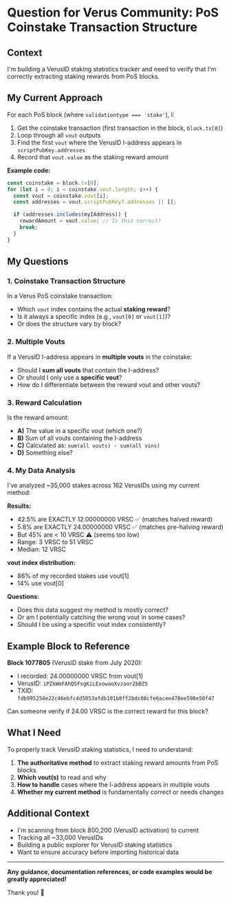 # Question for Verus Community: PoS Coinstake Transaction Structure

## Context

I'm building a VerusID staking statistics tracker and need to verify that I'm correctly extracting staking rewards from PoS blocks.

## My Current Approach

For each PoS block (where `validationtype === 'stake'`), I:

1. Get the coinstake transaction (first transaction in the block, `block.tx[0]`)
2. Loop through all `vout` outputs
3. Find the first `vout` where the VerusID I-address appears in `scriptPubKey.addresses`
4. Record that `vout.value` as the staking reward amount

**Example code:**

```javascript
const coinstake = block.tx[0];
for (let i = 0; i < coinstake.vout.length; i++) {
  const vout = coinstake.vout[i];
  const addresses = vout.scriptPubKey?.addresses || [];

  if (addresses.includes(myIAddress)) {
    rewardAmount = vout.value; // Is this correct?
    break;
  }
}
```

## My Questions

### 1. Coinstake Transaction Structure

In a Verus PoS coinstake transaction:

- Which `vout` index contains the actual **staking reward**?
- Is it always a specific index (e.g., `vout[0]` or `vout[1]`)?
- Or does the structure vary by block?

### 2. Multiple Vouts

If a VerusID I-address appears in **multiple vouts** in the coinstake:

- Should I **sum all vouts** that contain the I-address?
- Or should I only use a **specific vout**?
- How do I differentiate between the reward vout and other vouts?

### 3. Reward Calculation

Is the reward amount:

- **A)** The value in a specific vout (which one?)
- **B)** Sum of all vouts containing the I-address
- **C)** Calculated as: `sum(all vouts) - sum(all vins)`
- **D)** Something else?

### 4. My Data Analysis

I've analyzed ~35,000 stakes across 162 VerusIDs using my current method:

**Results:**

- 42.5% are EXACTLY 12.00000000 VRSC ✅ (matches halved reward)
- 5.8% are EXACTLY 24.00000000 VRSC ✅ (matches pre-halving reward)
- But 45% are < 10 VRSC ⚠️ (seems too low)
- Range: 3 VRSC to 51 VRSC
- Median: 12 VRSC

**vout index distribution:**

- 86% of my recorded stakes use vout[1]
- 14% use vout[0]

**Questions:**

- Does this data suggest my method is mostly correct?
- Or am I potentially catching the wrong vout in some cases?
- Should I be using a specific vout index consistently?

## Example Block to Reference

**Block 1077805** (VerusID stake from July 2020):

- I recorded: 24.00000000 VRSC from vout[1]
- VerusID: `iPZkWmFAhQSFsgKiLExowaoXvzaor2bBZ5`
- TXID: `fdb995254e22c46ebfc4d5053afdb101b8ff2bdc08cfe6acee478ee598e50f47`

Can someone verify if 24.00 VRSC is the correct reward for this block?

## What I Need

To properly track VerusID staking statistics, I need to understand:

1. **The authoritative method** to extract staking reward amounts from PoS blocks
2. **Which vout(s)** to read and why
3. **How to handle** cases where the I-address appears in multiple vouts
4. **Whether my current method** is fundamentally correct or needs changes

## Additional Context

- I'm scanning from block 800,200 (VerusID activation) to current
- Tracking all ~33,000 VerusIDs
- Building a public explorer for VerusID staking statistics
- Want to ensure accuracy before importing historical data

---

**Any guidance, documentation references, or code examples would be greatly appreciated!**

Thank you! 🙏
